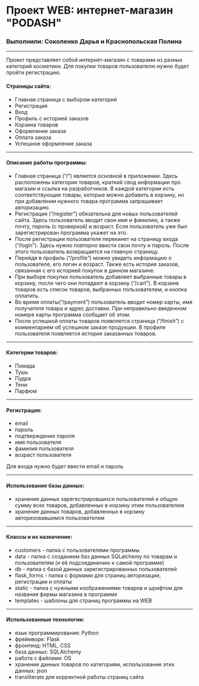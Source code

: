 # Проект WEB: интернет-магазин "PODASH"

### Выполнили: Соколенко Дарья и Краснопольская Полина

---

Проект представляет собой интернет-магазин с товарами из разных категорий косметики. Для покупки товаров пользователю нужно будет пройти регистрацию. 

#### Страницы сайта:

- Главная страница с выбором категорий
- Регистрация
- Вход
- Профиль с историей заказов
- Корзина товаров
- Оформление заказа
- Оплата заказа
- Успешное оформление заказа

---

#### Описание работы программы:

- Главная страница (“/”) является основной в приложении. Здесь расположены категории товаров, краткий свод информации
про магазин и ссылка на разработчиков. В каждой категории есть соответствующие товары, которые можно добавить в 
корзину, но при добавлении нужного товара программа запрашивает авторизацию. 
- Регистрация (“/register”) обязательна для новых пользователей сайта. Здесь пользователь вводит свои имя и фамилию,
а также почту, пароль (с проверкой) и возраст. Если пользователь уже был зарегистрирован программа укажет на это.
- После регистрации пользователя перекинет на страницу входа (“/login”). Здесь нужно повторно ввести свои почту и 
пароль. После этого пользователь возвращается на главную страницу.
- Перейдя в профиль (“/profile”) можно увидеть информацию о пользователе, его логин и возраст.
Также есть история заказов, связанная с его историей покупок в данном магазине.
- При выборе покупки пользователь добавляет выбранные товары в корзину, после чего они попадают в корзину (“/cart”).
В корзине товаров есть список товаров, выбранных пользователем, и кнопка оплатить.
- Во время оплаты(“/payment”) пользователь вводит номер карты, имя получателя товара и адрес доставки.
При неправильно введенном номере карты программа сообщает об этом.
- После успешной оплаты товаров появляется страница (“/finish”) с комментарием об успешном заказе продукции.
В профиле пользователя появляется история заказанных товаров.

---

#### Категории товаров: 

- Помада
- Тушь
- Пудра
- Тени
- Парфюм

---

#### Регистрация:

- email
- пароль
- подтверждение пароля
- имя пользователя
- фамилия пользователя
- возраст пользователя

Для входа нужно будет ввести email и пароль

---

#### Использование базы данных: 

- хранение данных зарегестрировшихся пользователей и общую сумму всех товаров, добавленных в корзину этим пользователем
- хранение данных товаров, добавленных в корзину авторизовавшимся пользователем

---

#### Классы и их назначение:

- customers - папка с пользователями программы
- data - папка с созданием баз данных SQLalchemy по товарам и пользователям (и её подсоединению к самой программе)
- db - папка с базой данных зарегистрированных пользователей
- flask_forms - папка с формами для страниц авторизации, регистрации и оплаты
- static - папка с нужными изображениями товаров и шрифтом для названия фирмы магазина в программе
- templates - шаблоны для страниц программы на WEB

---

#### Использованные технологии:

- язык программирования: Python
- фреймворк: Flask
- фронтенд: HTML, CSS
- база данных: SQLAlchemy
- работа с файлами: OS
- хранение данных товаров по категориям, использование этих данных: json
- transliterate для корректной работы страниц сайта
